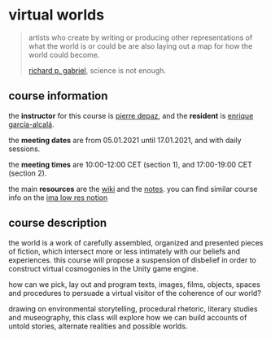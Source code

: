 # virtual worlds

> artists who create by writing or producing other representations of what the world is or could be are also laying out a map for how the world could become.
> 
> [richard p. gabriel](https://www.dreamsongs.com/), science is not enough.

## course information

the __instructor__ for this course is [pierre depaz](https://pierredepaz.net), and the __resident__ is [enrique garcía-alcalá](http://egarciaa.com/en/index.html).

the __meeting dates__ are from 05.01.2021 until 17.01.2021, and with daily sessions.

the __meeting times__ are 10:00-12:00 CET (section 1), and 17:00-19:00 CET (section 2).

the main __resources__ are the [wiki](https://github.com/periode/virtual-worlds/course-wiki/) and the [notes](https://periode.github.io/virtual-worlds). you can find similar course info on the [ima low res notion](https://www.notion.so/imalowres/Class-Virtual-Worlds-a3caeef2483c43f58c18e93bbf300129)

## course description

the world is a work of carefully assembled, organized and presented pieces of fiction, which intersect more or less intimately with our beliefs and experiences. this course will propose a suspension of disbelief in order to construct virtual cosmogonies in the Unity game engine.

how can we pick, lay out and program texts, images, films, objects, spaces and procedures to persuade a virtual visitor of the coherence of our world?

drawing on environmental storytelling, procedural rhetoric, literary studies and museography, this class will explore how we can build accounts of untold stories, alternate realities and possible worlds.
